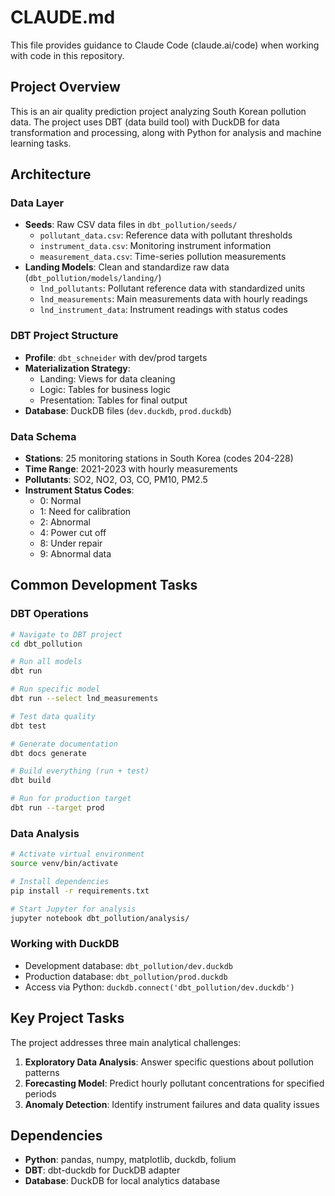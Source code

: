 # CLAUDE.md

This file provides guidance to Claude Code (claude.ai/code) when working with code in this repository.

## Project Overview

This is an air quality prediction project analyzing South Korean pollution data. The project uses DBT (data build tool) with DuckDB for data transformation and processing, along with Python for analysis and machine learning tasks.

## Architecture

### Data Layer
- **Seeds**: Raw CSV data files in `dbt_pollution/seeds/`
  - `pollutant_data.csv`: Reference data with pollutant thresholds
  - `instrument_data.csv`: Monitoring instrument information
  - `measurement_data.csv`: Time-series pollution measurements
- **Landing Models**: Clean and standardize raw data (`dbt_pollution/models/landing/`)
  - `lnd_pollutants`: Pollutant reference data with standardized units
  - `lnd_measurements`: Main measurements data with hourly readings
  - `lnd_instrument_data`: Instrument readings with status codes

### DBT Project Structure
- **Profile**: `dbt_schneider` with dev/prod targets
- **Materialization Strategy**:
  - Landing: Views for data cleaning
  - Logic: Tables for business logic
  - Presentation: Tables for final output
- **Database**: DuckDB files (`dev.duckdb`, `prod.duckdb`)

### Data Schema
- **Stations**: 25 monitoring stations in South Korea (codes 204-228)
- **Time Range**: 2021-2023 with hourly measurements
- **Pollutants**: SO2, NO2, O3, CO, PM10, PM2.5
- **Instrument Status Codes**:
  - 0: Normal
  - 1: Need for calibration
  - 2: Abnormal
  - 4: Power cut off
  - 8: Under repair
  - 9: Abnormal data

## Common Development Tasks

### DBT Operations
```bash
# Navigate to DBT project
cd dbt_pollution

# Run all models
dbt run

# Run specific model
dbt run --select lnd_measurements

# Test data quality
dbt test

# Generate documentation
dbt docs generate

# Build everything (run + test)
dbt build

# Run for production target
dbt run --target prod
```

### Data Analysis
```bash
# Activate virtual environment
source venv/bin/activate

# Install dependencies
pip install -r requirements.txt

# Start Jupyter for analysis
jupyter notebook dbt_pollution/analysis/
```

### Working with DuckDB
- Development database: `dbt_pollution/dev.duckdb`
- Production database: `dbt_pollution/prod.duckdb`
- Access via Python: `duckdb.connect('dbt_pollution/dev.duckdb')`

## Key Project Tasks

The project addresses three main analytical challenges:

1. **Exploratory Data Analysis**: Answer specific questions about pollution patterns
2. **Forecasting Model**: Predict hourly pollutant concentrations for specified periods
3. **Anomaly Detection**: Identify instrument failures and data quality issues

## Dependencies

- **Python**: pandas, numpy, matplotlib, duckdb, folium
- **DBT**: dbt-duckdb for DuckDB adapter
- **Database**: DuckDB for local analytics database